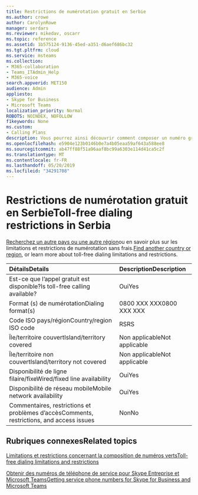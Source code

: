 ```yaml
---
title: Restrictions de numérotation gratuit en Serbie
ms.author: crowe
author: CarolynRowe
manager: serdars
ms.reviewer: mikedav, oscarr
ms.topic: reference
ms.assetid: 1b575124-9136-45ed-a351-d6aef686bc32
ms.tgt.pltfrm: cloud
ms.service: msteams
ms.collection:
- M365-collaboration
- Teams_ITAdmin_Help
- M365-voice
search.appverid: MET150
audience: Admin
appliesto:
- Skype for Business
- Microsoft Teams
localization_priority: Normal
ROBOTS: NOINDEX, NOFOLLOW
f1keywords: None
ms.custom:
- Calling Plans
description: Vous pourrez ainsi découvrir comment composer un numéro gratuit dans chaque pays ou région. Lorsque vous sélectionnez le pays ou la région, vous êtes dirigé vers une page qui contient des détails, restrictions et limites spécifiques pour la disponibilité du service gratuit où le service gratuit est disponible. Le ou les formats de numérotation vous montrent les codes d’accès requis au sein de chaque pays/région pour composer le numéro gratuit.
ms.openlocfilehash: e5904e123b0146b0e7a4b05eaa59af643a588ee8
ms.sourcegitcommit: ab47ff88f51a96aaf8bc99a6303e114d41ca5c2f
ms.translationtype: MT
ms.contentlocale: fr-FR
ms.lasthandoff: 05/20/2019
ms.locfileid: "34291708"
---
```

# <a name="toll-free-dialing-restrictions-in-serbia"></a><span data-ttu-id="6290a-105">Restrictions de numérotation gratuit en Serbie</span><span class="sxs-lookup"><span data-stu-id="6290a-105">Toll-free dialing restrictions in Serbia</span></span>

<span data-ttu-id="6290a-106">[Recherchez un autre pays ou une autre région](../toll-free-dialing-limitations-and-restrictions.md)ou en savoir plus sur les limitations et restrictions de numérotation sans frais.</span><span class="sxs-lookup"><span data-stu-id="6290a-106">[Find another country or region](../toll-free-dialing-limitations-and-restrictions.md), or learn more about toll-free dialing limitations and restrictions.</span></span>


|<span data-ttu-id="6290a-107">**Détails**</span><span class="sxs-lookup"><span data-stu-id="6290a-107">**Details**</span></span>|<span data-ttu-id="6290a-108">**Description**</span><span class="sxs-lookup"><span data-stu-id="6290a-108">**Description**</span></span>|
|:-----|:-----|
|<span data-ttu-id="6290a-109">Est-ce que l’appel gratuit est disponible?</span><span class="sxs-lookup"><span data-stu-id="6290a-109">Is toll-free calling available?</span></span>  <br/> |<span data-ttu-id="6290a-110">Oui</span><span class="sxs-lookup"><span data-stu-id="6290a-110">Yes</span></span>  <br/> |
|<span data-ttu-id="6290a-111">Format (s) de numérotation</span><span class="sxs-lookup"><span data-stu-id="6290a-111">Dialing format(s)</span></span>  <br/> | <span data-ttu-id="6290a-112">0800 XXX XXX</span><span class="sxs-lookup"><span data-stu-id="6290a-112">0800 XXX XXX</span></span> <br/> |
|<span data-ttu-id="6290a-113">Code ISO pays/région</span><span class="sxs-lookup"><span data-stu-id="6290a-113">Country/region ISO code</span></span>  <br/> |<span data-ttu-id="6290a-114">RS</span><span class="sxs-lookup"><span data-stu-id="6290a-114">RS</span></span>  <br/> |
|<span data-ttu-id="6290a-115">Île/territoire couvert</span><span class="sxs-lookup"><span data-stu-id="6290a-115">Island/territory covered</span></span>  <br/> |<span data-ttu-id="6290a-116">Non applicable</span><span class="sxs-lookup"><span data-stu-id="6290a-116">Not applicable</span></span>  <br/> |
|<span data-ttu-id="6290a-117">Île/territoire non couvert</span><span class="sxs-lookup"><span data-stu-id="6290a-117">Island/territory not covered</span></span>  <br/> |<span data-ttu-id="6290a-118">Non applicable</span><span class="sxs-lookup"><span data-stu-id="6290a-118">Not applicable</span></span>  <br/> |
|<span data-ttu-id="6290a-119">Disponibilité de ligne filaire/fixe</span><span class="sxs-lookup"><span data-stu-id="6290a-119">Wired/fixed line availability</span></span>  <br/> |<span data-ttu-id="6290a-120">Oui</span><span class="sxs-lookup"><span data-stu-id="6290a-120">Yes</span></span>  <br/> |
|<span data-ttu-id="6290a-121">Disponibilité de réseau mobile</span><span class="sxs-lookup"><span data-stu-id="6290a-121">Mobile network availability</span></span>  <br/> |<span data-ttu-id="6290a-122">Oui</span><span class="sxs-lookup"><span data-stu-id="6290a-122">Yes</span></span>  <br/> |
|<span data-ttu-id="6290a-123">Commentaires, restrictions et problèmes d’accès</span><span class="sxs-lookup"><span data-stu-id="6290a-123">Comments, restrictions, and access issues</span></span>  <br/> |<span data-ttu-id="6290a-124">Non</span><span class="sxs-lookup"><span data-stu-id="6290a-124">No</span></span>  <br/> |
   
## <a name="related-topics"></a><span data-ttu-id="6290a-125">Rubriques connexes</span><span class="sxs-lookup"><span data-stu-id="6290a-125">Related topics</span></span>

[<span data-ttu-id="6290a-126">Limitations et restrictions concernant la composition de numéros verts</span><span class="sxs-lookup"><span data-stu-id="6290a-126">Toll-free dialing limitations and restrictions</span></span>](../toll-free-dialing-limitations-and-restrictions.md)

[<span data-ttu-id="6290a-127">Obtenir des numéros de téléphone de service pour Skype Entreprise et Microsoft Teams</span><span class="sxs-lookup"><span data-stu-id="6290a-127">Getting service phone numbers for Skype for Business and Microsoft Teams</span></span>](/skypeforbusiness/what-is-phone-system-in-office-365/getting-service-phone-numbers)

  
 